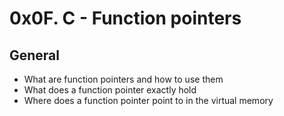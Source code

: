 # 0x0F. C - Function pointers

## General
 - What are function pointers and how to use them
 - What does a function pointer exactly hold
 - Where does a function pointer point to in the virtual memory
